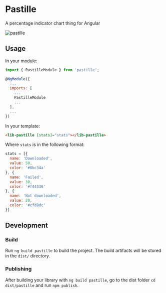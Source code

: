 # Pastille

A percentage indicator chart thing for Angular

![pastille](https://user-images.githubusercontent.com/14852491/63027254-86621680-bea4-11e9-880e-518b5fb32f81.gif)

## Usage

In your module:

```js
import { PastilleModule } from 'pastille';

@NgModule({
  ...
  imports: [
    ...
    PastilleModule
    ...
  ],
  ...  
})
```

In your template:

```html
<lib-pastille [stats]="stats"></lib-pastille>
```

Where `stats` is in the following format:

```js
stats = [{
  name: 'Downloaded',
  value: 50,
  color: '#8bc34a'
}, {
  name: 'Failed',
  value: 30,
  color: '#f44336'
}, {
  name: 'Not downloaded',
  value: 20,
  color: '#cfd8dc'
}]
```

## Development

### Build

Run `ng build pastille` to build the project. The build artifacts will be stored in the `dist/` directory.

### Publishing

After building your library with `ng build pastille`, go to the dist folder `cd dist/pastille` and run `npm publish`.
